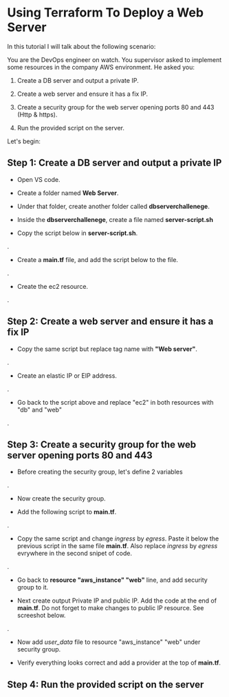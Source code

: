 # Using Terraform To Deploy a Web Server

In this tutorial I will talk about the following scenario:

You are the DevOps engineer on watch. You supervisor asked to implement some resources in the company AWS environment. He asked you: 

1) Create a DB server and output a private IP.
   
2) Create a web server and ensure it has a fix IP.

3) Create a security group for the web server opening ports 80 and 443 (Http & https).

4) Run the provided script on the server. 


Let's begin:

## Step 1: Create a DB server and output a private IP

- Open VS code.

- Create a folder named **Web Server**. 

- Under that folder, create another folder called **dbserverchallenege**.

- Inside the **dbserverchallenege**, create a file named **server-script.sh**

- Copy the script below in **server-script.sh**. 


.


- Create a **main.tf** file, and add the script below to the file.

.


- Create the ec2 resource. 


.


## Step 2: Create a web server and ensure it has a fix IP

- Copy the same script but replace tag name with **"Web server"**.


.


- Create an elastic IP or EIP address. 


.


- Go back to the script above and replace "ec2" in both resources with "db" and "web"


.


## Step 3: Create a security group for the web server opening ports 80 and 443

- Before creating the security group, let's define 2 variables


.


- Now create the security group.

- Add the following script to **main.tf**.


.


- Copy the same script and change *ingress* by *egress*. Paste it below the previous script in the same file **main.tf**. Also replace *ingress* by *egress* evrywhere in the second snipet of code.


.


- Go back to **resource "aws_instance" "web"** line, and add security group to it. 

- Next create output Private IP and public IP. Add the code at the end of **main.tf**. Do not forget to make changes to public IP resource. See screeshot below. 


.


- Now add *user_data* file to resource "aws_instance" "web" under security group.

- Verify everything looks correct and add a provider at the top of **main.tf**. 


## Step 4: Run the provided script on the server

